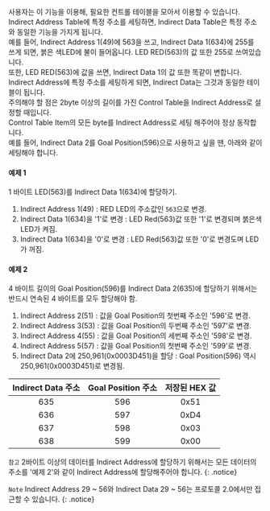 사용자는 이 기능을 이용해, 필요한 컨트롤 테이블을 모아서 이용할 수 있습니다.  
Indirect Address Table에 특정 주소를 세팅하면, Indirect Data Table은 특정 주소와 동일한 기능을 가지게 됩니다.  
예를 들어, Indirect Address 1(49)에 563을 쓰고, Indirect Data 1(634)에 255를 쓰게 되면, 붉은 색LED에 불이 들어옵니다. LED RED(563)의 값 또한 255로 쓰여있습니다.  
또한, LED RED(563)에 값을 쓰면, Indirect Data 1의 값 또한 똑같이 변합니다. Indirect Address에 특정 주소를 세팅하게 되면, Indirect Data는 그것과 동일한 테이블이 됩니다.  
주의해야 할 점은 2byte 이상의 길이를 가진 Control Table을 Indirect Address로 설정할 때입니다.  
Control Table Item의 모든 byte를 Indirect Address로 세팅 해주어야 정상 동작합니다.  
예를 들어, Indirect Data 2를 Goal Position(596)으로 사용하고 싶을 땐, 아래와 같이 세팅해야 합니다.

#### 예제 1
1 바이트 LED(563)를 Indirect Data 1(634)에 할당하기.
1. Indirect Address 1(49) : RED LED의 주소값인 `563`으로 변경.
2. Indirect Data 1(634)을 '1'로 변경 : LED Red(563)값 또한 '1'로 변경되며 붉은색 LED가 켜짐.
3. Indirect Data 1(634)을 '0'로 변경 : LED Red(563)값 또한 '0'로 변경도며 LED가 꺼짐.

#### 예제 2
4 바이트 길이의 Goal Position(596)를 Indirect Data 2(635)에 할당하기 위해서는 반드시 연속된 4 바이트를 모두 할당해야 함.
1. Indirect Address 2(51) : 값을 Goal Position의 첫번째 주소인 '596'로 변경.
2. Indirect Address 3(53) : 값을 Goal Position의 두번째 주소인 '597'로 변경.
3. Indirect Address 4(55) : 값을 Goal Position의 세번째 주소인 '598'로 변경.
4. Indirect Address 5(57) : 값을 Goal Position의 첫번째 주소인 '599'로 변경.
5. Indirect Data 2에 250,961(0x0003D451)을 할당 : Goal Position(596) 역시 250,961(0x0003D451)로 변경됨.

| Indirect Data 주소 | Goal Position 주소 | 저장된 HEX 값 |
| :----------: | :-------------: | :-------------: |
| 635 | 596 | 0x51 |
| 636 | 597 | 0xD4 |
| 637 | 598 | 0x03 |
| 638 | 599 | 0x00 |

`참고` 2바이트 이상의 데이터를 Indirect Address에 할당하기 위해서는 모든 데이터의 주소를 '예제 2'와 같이 Indirect Address에 할당해주어야 합니다.
{: .notice}

`Note` Indirect Address 29 ~ 56와 Indirect Data 29 ~ 56는 프로토콜 2.0에서만 접근할 수 있습니다.
{: .notice}
